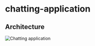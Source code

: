 # chatting-application

## Architecture
![Chatting application](https://github.com/Abhi-Bhat18/chat-app/assets/86356896/54831f83-e156-4b65-9941-7b149e392bfe)
